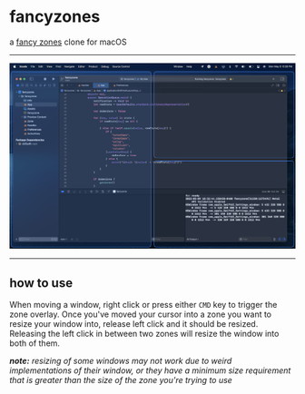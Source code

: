fancyzones
==========
a [fancy zones](https://docs.microsoft.com/en-us/windows/powertoys/fancyzones) clone for macOS

---

![example](./docs/Example-1.png)

---

## how to use

When moving a window, right click or press either `CMD` key to trigger the zone overlay. Once you've moved your cursor into a zone you want to resize your window into, release left click and it should be resized. Releasing the left click in between two zones will resize the window into both of them.

_**note:** resizing of some windows may not work due to weird implementations of their window, or they have a minimum size requirement that is greater than the size of the zone you're trying to use_
